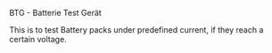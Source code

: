 BTG  - Batterie Test Gerät

This is to test Battery packs under predefined current, if they reach a certain voltage.


